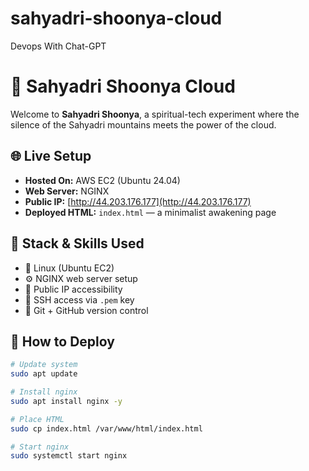 # sahyadri-shoonya-cloud
Devops With Chat-GPT
# 🌄 Sahyadri Shoonya Cloud

Welcome to **Sahyadri Shoonya**, a spiritual-tech experiment where the silence of the Sahyadri mountains meets the power of the cloud.

## 🌐 Live Setup

- **Hosted On:** AWS EC2 (Ubuntu 24.04)
- **Web Server:** NGINX
- **Public IP:** [http://44.203.176.177](http://44.203.176.177)
- **Deployed HTML:** `index.html` — a minimalist awakening page

## 🧰 Stack & Skills Used

- 🐧 Linux (Ubuntu EC2)
- ⚙️ NGINX web server setup
- 📡 Public IP accessibility
- 🔐 SSH access via `.pem` key
- 🧠 Git + GitHub version control

## 🔁 How to Deploy

```bash
# Update system
sudo apt update

# Install nginx
sudo apt install nginx -y

# Place HTML
sudo cp index.html /var/www/html/index.html

# Start nginx
sudo systemctl start nginx
